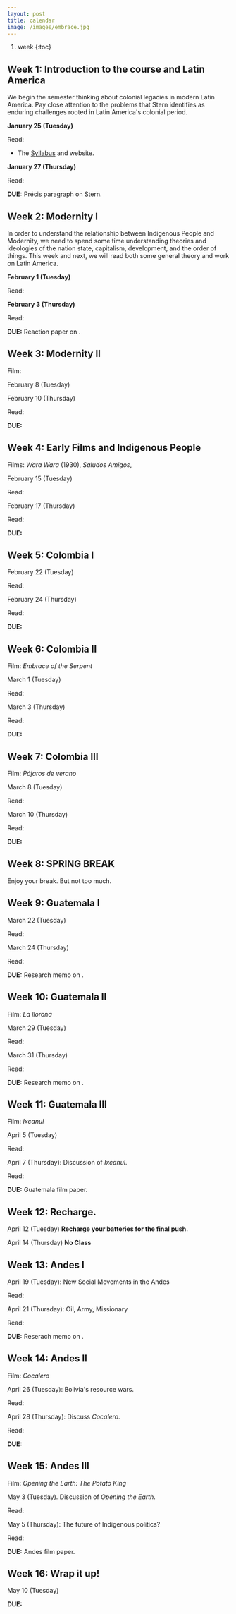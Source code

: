 ```yaml
---
layout: post
title: calendar
image: /images/embrace.jpg
---
```


1. week
{:toc}

## Week 1: Introduction to the course and Latin America

We begin the semester thinking about colonial legacies in modern Latin America.
Pay close attention to the problems that Stern identifies as enduring
challenges rooted in Latin America's colonial period.

**January 25 (Tuesday)**

Read: 

* The [Syllabus]() and website.

**January 27 (Thursday)**

Read:

**DUE:** Précis paragraph on Stern.

## Week 2: Modernity I

In order to understand the relationship between Indigenous People and
Modernity, we need to spend some time understanding theories and ideologies of the nation
state, capitalism, development, and the order of things. This week and next, we
will read both some general theory and work on Latin America.

**February 1 (Tuesday)** 

Read:  

**February 3 (Thursday)** 


Read:  

**DUE:** Reaction paper on .



## Week 3: Modernity II

Film: 

February 8 (Tuesday)  


February 10 (Thursday)  

Read:  


**DUE:**  

## Week 4: Early Films and Indigenous People

Films: *Wara Wara* (1930), *Saludos Amigos*, 

February 15 (Tuesday)  

Read:  


February 17 (Thursday)  

Read:  


**DUE:**  

## Week 5: Colombia I

February 22 (Tuesday)  

Read:  


February 24 (Thursday)  

Read:  

**DUE:**  


## Week 6: Colombia II

Film: *Embrace of the Serpent*  

March 1 (Tuesday)  

Read:  


March 3 (Thursday)  

Read:  

**DUE:**  


## Week 7: Colombia III

Film: *Pájaros de verano*  

March 8 (Tuesday)  

Read:  


March 10 (Thursday)  

Read:  

**DUE:**  


## Week 8: SPRING BREAK

Enjoy your break. But not too much.

## Week 9: Guatemala I 

March 22 (Tuesday)  

Read:  

March 24 (Thursday)  

Read:  

**DUE:** Research memo on . 

## Week 10: Guatemala II

Film: *La llorona*  

March 29 (Tuesday)  

Read:  

March 31 (Thursday)  

Read:  

**DUE:** Research memo on .  

## Week 11: Guatemala III

Film: *Ixcanul*

April 5 (Tuesday)  

Read:  


April 7 (Thursday): Discussion of *Ixcanul*.

Read:  

**DUE:** Guatemala film paper. 


## Week 12: Recharge.

April 12 (Tuesday) **Recharge your batteries for the final push.**

April 14 (Thursday) **No Class**  


## Week 13: Andes I

April 19 (Tuesday): New Social Movements in the Andes 

Read:  

April 21 (Thursday): Oil, Army, Missionary  

Read:  

**DUE:** Reserach memo on . 

## Week 14: Andes II

Film: *Cocalero*

April 26 (Tuesday): Bolivia's resource wars.  

Read:  

April 28 (Thursday): Discuss *Cocalero*.

Read:  

**DUE:**  


## Week 15: Andes III

Film: *Opening the Earth: The Potato King*

May 3 (Tuesday).  Discussion of *Opening the Earth*.

Read:  


May 5 (Thursday): The future of Indigenous politics?

Read:  

**DUE:** Andes film paper.

## Week 16: Wrap it up!

May 10 (Tuesday)  


**DUE:**  
